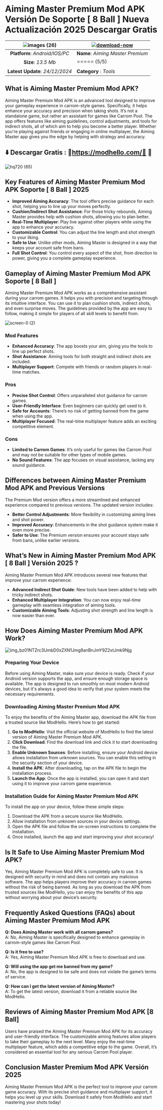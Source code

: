 # Aiming Master Premium Mod APK Versión De Soporte [ 8 Ball ] Nueva Actualización 2025 Descargar Gratis

|![images (26)](https://github.com/user-attachments/assets/68412045-60c3-4346-a467-b3c96cce70e2)| [![download-now](https://github.com/user-attachments/assets/22657e67-9d2d-46af-a41a-5d365d2ddc1f)](https://modhello.com/)  |
|:-------------------------------------------------:|-----------------------|
| **Platform**: *Android/IOS/PC*                      | **Name**: *Aiming Master Premium*    |
| **Size**: *13.5 Mb*                                | ⭐️⭐️⭐️⭐️⭐️ (5/5) |
| **Latest Update**: *24/12/2024*                      | **Category** : *Tools* |
 
## What is Aiming Master Premium Mod APK?

Aiming Master Premium Mod APK is an advanced tool designed to improve your gameplay experience in carrom-style games. Specifically, it helps enhance your accuracy and precision when taking shots. It’s not a standalone game, but rather an assistant for games like Carrom Pool. The app offers features like aiming guidelines, control adjustments, and tools for indirect shots, all of which aim to help you become a better player. Whether you're playing against friends or engaging in online multiplayer, the Aiming Master app gives you the edge by helping with strategy and accuracy.

## ⬇️ Descargar Gratis : 🎱https://modhello.com/🎱 📲
![hq720 (65)](https://github.com/user-attachments/assets/a2affefd-302d-4418-8364-37d13ac312de)


## Key Features of Aiming Master Premium Mod APK Soporte [ 8 Ball ] 2025

- **Improved Aiming Accuracy**: The tool offers precise guidance for each shot, helping you to line up your moves perfectly.  
- **Cushion/Indirect Shot Assistance**: For those tricky rebounds, Aiming Master provides help with cushion shots, allowing you to plan better.  
- **Real-Time Multiplayer**: Play live against other players while using the app to enhance your accuracy.  
- **Customizable Control**: You can adjust the line length and shot strength to your liking.  
- **Safe to Use**: Unlike other mods, Aiming Master is designed in a way that keeps your account safe from bans.  
- **Full Shot Control**: You control every aspect of the shot, from direction to power, giving you a complete gameplay experience.  

## Gameplay of Aiming Master Premium Mod APK Soporte [ 8 Ball ]

Aiming Master Premium Mod APK works as a comprehensive assistant during your carrom games. It helps you with precision and targeting through its intuitive interface. You can use it to plan cushion shots, indirect shots, and even surprise moves. The guidelines provided by the app are easy to follow, making it simple for players of all skill levels to benefit from.

![screen-0 (2)](https://github.com/user-attachments/assets/2f8cedef-8a55-4696-8522-cf2716035580)


### Mod Features

- **Enhanced Accuracy**: The app boosts your aim, giving you the tools to line up perfect shots.  
- **Shot Assistance**: Aiming tools for both straight and indirect shots are included.  
- **Multiplayer Support**: Compete with friends or random players in real-time matches.  

### Pros

- **Precise Shot Control**: Offers unparalleled shot guidance for carrom games.  
- **User-Friendly Interface**: Even beginners can quickly get used to it.  
- **Safe for Accounts**: There’s no risk of getting banned from the game when using the app.  
- **Multiplayer Focused**: The real-time multiplayer feature adds an exciting competitive element.  

### Cons

- **Limited to Carrom Games**: It’s only useful for games like Carrom Pool and may not be suitable for other types of mobile games.  
- **No Sound Features**: The app focuses on visual assistance, lacking any sound guidance.  

## Differences between Aiming Master Premium Mod APK and Previous Versions

The Premium Mod version offers a more streamlined and enhanced experience compared to previous versions. The updated version includes:
- **Better Control Adjustments**: More flexibility in customizing aiming lines and shot power.  
- **Improved Accuracy**: Enhancements in the shot guidance system make it even more precise.  
- **Safer to Use**: The Premium version ensures your account stays safe from bans, unlike earlier versions.  

## What’s New in Aiming Master Premium Mod APK [ 8 Ball ] Versión 2025 ?

Aiming Master Premium Mod APK introduces several new features that improve your carrom experience:
- **Advanced Indirect Shot Guide**: New tools have been added to help with tricky indirect shots.  
- **Enhanced Multiplayer Integration**: You can now enjoy real-time gameplay with seamless integration of aiming tools.  
- **Customizable Aiming Tools**: Adjusting shot strength and line length is now easier than ever.  

## How Does Aiming Master Premium Mod APK Work?

![img_bz01NTZrc3UmbD0xZXN1Jmg9anBnJmY9Z2xtJmk9Njg](https://github.com/user-attachments/assets/b2c2e11b-f1ee-4426-bc98-22e0fcd66655)


### Preparing Your Device

Before using Aiming Master, make sure your device is ready. Check if your Android version supports the app, and ensure enough storage space is available. The app is designed to run smoothly on most modern Android devices, but it's always a good idea to verify that your system meets the necessary requirements.

### Downloading Aiming Master Premium Mod APK

To enjoy the benefits of the Aiming Master app, download the APK file from a trusted source like ModHello. Here’s how to get started:
1. **Go to ModHello**: Visit the official website of ModHello to find the latest version of Aiming Master Premium Mod APK.  
2. **Click Download**: Find the download link and click it to start downloading the file.  
3. **Enable Unknown Sources**: Before installing, ensure your Android device allows installation from unknown sources. You can enable this setting in the security section of your device.  
4. **Install the APK**: After downloading, tap on the APK file to begin the installation process.  
5. **Launch the App**: Once the app is installed, you can open it and start using it to improve your carrom game experience.

### Installation Guide for Aiming Master Premium Mod APK

To install the app on your device, follow these simple steps:
1. Download the APK from a secure source like ModHello.  
2. Allow installation from unknown sources in your device settings.  
3. Open the APK file and follow the on-screen instructions to complete the installation.  
4. Once installed, launch the app and start improving your shot accuracy!

## Is It Safe to Use Aiming Master Premium Mod APK?

Yes, Aiming Master Premium Mod APK is completely safe to use. It is designed with security in mind and does not contain any malicious software. The app helps players improve their accuracy in carrom games without the risk of being banned. As long as you download the APK from trusted sources like ModHello, you can enjoy the benefits of this app without worrying about your device’s security.

## Frequently Asked Questions (FAQs) about Aiming Master Premium Mod APK

**Q: Does Aiming Master work with all carrom games?**  
A: No, Aiming Master is specifically designed to enhance gameplay in carrom-style games like Carrom Pool.

**Q: Is it free to use?**  
A: Yes, Aiming Master Premium Mod APK is free to download and use.

**Q: Will using the app get me banned from my game?**  
A: No, the app is designed to be safe and does not violate the game’s terms of service.

**Q: How can I get the latest version of Aiming Master?**  
A: To get the latest version, download it from a reliable source like ModHello.

## Reviews of Aiming Master Premium Mod APK [8 Ball]

Users have praised the Aiming Master Premium Mod APK for its accuracy and user-friendly interface. The customizable aiming features allow players to take their gameplay to the next level. Many enjoy the real-time multiplayer feature, which adds a competitive edge to the game. Overall, it’s considered an essential tool for any serious Carrom Pool player.

## Conclusion Master Premium Mod APK Versión 2025

Aiming Master Premium Mod APK is the perfect tool to improve your carrom game accuracy. With its precise shot guidance and multiplayer support, it helps you level up your skills. Download it safely from ModHello and start mastering your shots today!
